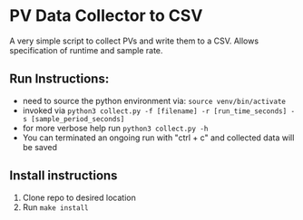 # PV Data Collector to CSV

A very simple script to collect PVs and write them to a CSV. 
Allows specification of runtime and sample rate. 

## Run Instructions:
* need to source the python environment via: `source venv/bin/activate`
* invoked via `python3 collect.py -f [filename] -r [run_time_seconds] -s [sample_period_seconds]`
* for more verbose help run `python3 collect.py -h`
* You can terminated an ongoing run with "ctrl + c" and collected data will be saved

## Install instructions
1. Clone repo to desired location
2. Run `make install`
